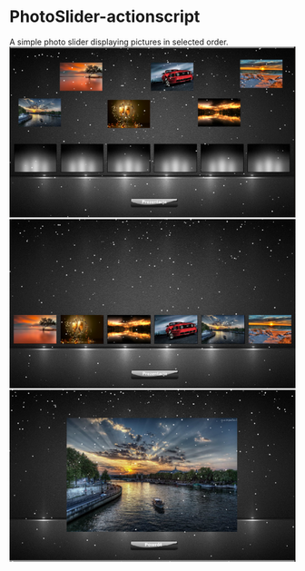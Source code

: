 # PhotoSlider-actionscript
A simple photo slider displaying pictures in selected order. 
![Alt text](screen1.png)
![Alt text](screen2.png)
![Alt text](screen3.png)
